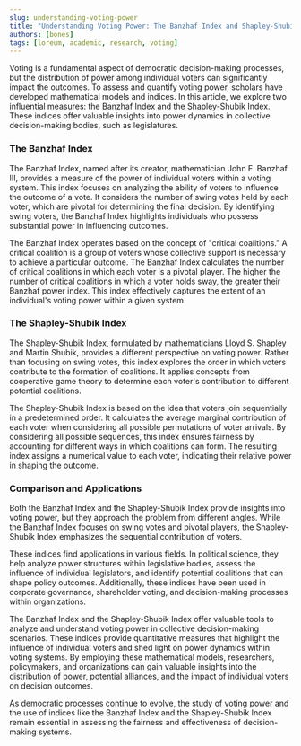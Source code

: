 ```yaml
---
slug: understanding-voting-power
title: "Understanding Voting Power: The Banzhaf Index and Shapley-Shubik Index"
authors: [bones]
tags: [loreum, academic, research, voting]
---
```


Voting is a fundamental aspect of democratic decision-making processes, but the distribution of power among individual voters can significantly impact the outcomes. To assess and quantify voting power, scholars have developed mathematical models and indices. In this article, we explore two influential measures: the Banzhaf Index and the Shapley-Shubik Index. These indices offer valuable insights into power dynamics in collective decision-making bodies, such as legislatures.
<!-- truncate -->

<h3>The Banzhaf Index</h3>
The Banzhaf Index, named after its creator, mathematician John F. Banzhaf III, provides a measure of the power of individual voters within a voting system. This index focuses on analyzing the ability of voters to influence the outcome of a vote. It considers the number of swing votes held by each voter, which are pivotal for determining the final decision. By identifying swing voters, the Banzhaf Index highlights individuals who possess substantial power in influencing outcomes.

The Banzhaf Index operates based on the concept of "critical coalitions." A critical coalition is a group of voters whose collective support is necessary to achieve a particular outcome. The Banzhaf Index calculates the number of critical coalitions in which each voter is a pivotal player. The higher the number of critical coalitions in which a voter holds sway, the greater their Banzhaf power index. This index effectively captures the extent of an individual's voting power within a given system.

<h3>The Shapley-Shubik Index</h3>
The Shapley-Shubik Index, formulated by mathematicians Lloyd S. Shapley and Martin Shubik, provides a different perspective on voting power. Rather than focusing on swing votes, this index explores the order in which voters contribute to the formation of coalitions. It applies concepts from cooperative game theory to determine each voter's contribution to different potential coalitions.

The Shapley-Shubik Index is based on the idea that voters join sequentially in a predetermined order. It calculates the average marginal contribution of each voter when considering all possible permutations of voter arrivals. By considering all possible sequences, this index ensures fairness by accounting for different ways in which coalitions can form. The resulting index assigns a numerical value to each voter, indicating their relative power in shaping the outcome.

<h3>Comparison and Applications</h3>
Both the Banzhaf Index and the Shapley-Shubik Index provide insights into voting power, but they approach the problem from different angles. While the Banzhaf Index focuses on swing votes and pivotal players, the Shapley-Shubik Index emphasizes the sequential contribution of voters.

These indices find applications in various fields. In political science, they help analyze power structures within legislative bodies, assess the influence of individual legislators, and identify potential coalitions that can shape policy outcomes. Additionally, these indices have been used in corporate governance, shareholder voting, and decision-making processes within organizations.

The Banzhaf Index and the Shapley-Shubik Index offer valuable tools to analyze and understand voting power in collective decision-making scenarios. These indices provide quantitative measures that highlight the influence of individual voters and shed light on power dynamics within voting systems. By employing these mathematical models, researchers, policymakers, and organizations can gain valuable insights into the distribution of power, potential alliances, and the impact of individual voters on decision outcomes.

As democratic processes continue to evolve, the study of voting power and the use of indices like the Banzhaf Index and the Shapley-Shubik Index remain essential in assessing the fairness and effectiveness of decision-making systems.